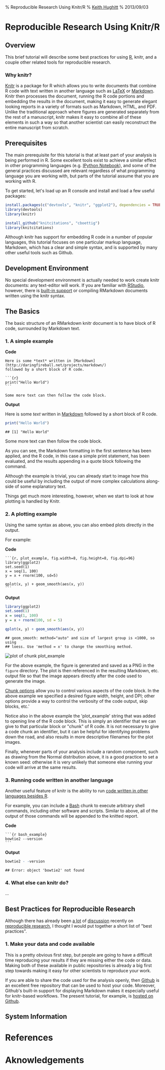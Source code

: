 % Reproducible Research Using Knitr/R
% [Keith Hughitt](mailto:khughitt@umd.edu)
% 2013/09/03

Reproducible Research Using Knitr/R
===================================

Overview
--------

This brief tutorial will describe some best practices for using [R](http://www.r-project.org/),
knitr, and a couple other related tools for reproducible research.

### Why knitr?
[Knitr](http://yihui.name/knitr/) is a package for R which allows you to write
documents that combine R code with text written in another language such as
[LaTeX](http://www.latex-project.org/) or [Markdown](http://daringfireball.net/projects/markdown/).
Knitr then processes the document, running the R code portions and embedding
the results in the document, making it easy to generate elegant looking reports
in a variety of formats such as Markdown, HTML, and PDF. Unlike the traditional
approach where figures are generated separately from the rest of a manuscript,
knitr makes it easy to combine all of these elements in such a way so that
another scientist can easily reconstruct the entire manuscript from scratch.

Prerequisites
--------------

The main prerequisite for this tutorial is that at least part of your analysis
is being performed in R. Some excellent tools exist to achieve a similar effect
in other programming languages (e.g. [IPython Notebook](http://www.youtube.com/watch?v=F4rFuIb1Ie4)),
and some of the general practices discussed are relevant regardless of what
programming language you are working with, but parts of the tutorial assume
that you are working with R.

To get started, let's load up an R console and install and load a few useful
packages:


```r
install.packages(c("devtools", "knitr", "ggplot2"), dependencies = TRUE)
library(devtools)
library(knitr)

install_github("knitcitations", "cboettig")
library(knitcitations)
```

Although knitr has support for embedding R code in a number of popular
languages, this tutorial focuses on one particular markup language, Markdown,
which has a clear and simple syntax, and is supported by many other useful
tools such as Github.

Development Environment
-----------------------
No special development environment is actually needed to work create knitr
documents: any text-editor will work. If you are familiar with [RStudio](http://www.rstudio.com),
however, there is [built-in support](http://www.rstudio.com/ide/docs/authoring/using_markdown)
or compiling RMarkdown documents written using the knitr syntax.

The Basics
----------

The basic structure of an RMarkdown knitr document is to have block of R code,
surrounded by Markdown text.

### 1. A simple example

**Code**

    Here is some *text* written in [Markdown](http://daringfireball.net/projects/markdown/)
    followed by a short block of R code.
    
    ```{r}
    print("Hello World")
    ```
    
    Some more text can then follow the code block.

**Output**

Here is some *text* written in [Markdown](http://daringfireball.net/projects/markdown/)
followed by a short block of R code.


```r
print("Hello World")
```

```
## [1] "Hello World"
```


Some more text can then follow the code block.

As you can see, the Markdown formatting in the first sentence has been applied,
and the R code, in this case a simple print statement, has been evaluated, and
the results appending in a quote block following the command.

Although the example is trivial, you can already start to image how this could
be useful by including the output of more complex calculations along-side of
some explanatory text.

Things get much more interesting, however, when we start to look at how
plotting is handled by Knitr.

### 2. A plotting example

Using the same syntax as above, you can also embed plots directly in the output.

For example:

**Code**

    ```{r, plot_example, fig.width=8, fig.height=8, fig.dpi=96}
    library(ggplot2)
    set.seed(1)
    x = seq(1, 100)
    y = x + rnorm(100, sd=5)

    qplot(x, y) + geom_smooth(aes(x, y))
    ```
**Output**


```r
library(ggplot2)
set.seed(1)
x = seq(1, 100)
y = x + rnorm(100, sd = 5)

qplot(x, y) + geom_smooth(aes(x, y))
```

```
## geom_smooth: method="auto" and size of largest group is <1000, so using
## loess. Use 'method = x' to change the smoothing method.
```

![plot of chunk plot_example](figure/plot_example.png) 


For the above example, the figure is generated and saved as a PNG in the
`figure` directory. The plot is then referenced in the resulting Markdown, etc.
output file so that the image appears directly after the code used to generate
the image.

[Chunk options](http://yihui.name/knitr/options#chunk_options) allow you to
control various aspects of the code block. In the above example we specified
a desired figure width, height, and DPI; other options provide a way to control
the verbosity of the code output, skip blocks, etc.'

Notice also in the above example the 'plot_example' string that was added to
opening line of the R code block. This is simply an identifier that we can
give to that particular block or "chunk" of R code. It is not necessary to
give a code chunk an identifier, but it can be helpful for identifying problems
down the road, and also results in more descriptive filenames for the plot
images.

Finally, whenever parts of your analysis include a random component, such as
drawing from the Normal distribution above, it is a good practice to set a
known seed: otherwise it is very unlikely that someone else running your code
will arrive at the same results.

### 3. Running code written in another language

Another useful feature of knitr is the ability to run [code written in other
languages besides R](http://yihui.name/knitr/demo/engines/).

For example, you can include a [Bash](http://en.wikipedia.org/wiki/Bash_(Unix_shell))
chunk to execute arbitrary shell commands, including other software and scripts.
Similar to above, all of the output of those commands will be appended to the
knitted report.

**Code**

    ```{r bash_example}
    bowtie2 --version
    ```

**Output**


```r
bowtie2 - -version
```

```
## Error: object 'bowtie2' not found
```


### 4. What else can knitr do?

...

Best Practices for Reproducible Research
----------------------------------------

Although there has already been [a lot](http://www.youtube.com/watch?v=7gYIs7uYbMo)
of [discussion](http://simplystatistics.org/2013/08/21/treading-a-new-path-for-reproducible-research-part-1/)
recently on [reproducible research](http://ivory.idyll.org/blog/research-software-reuse.html),
I thought I would put together a short list of "best practices".

### 1. Make your data and code available

This is a pretty obvious first step, but people are going to have a difficult
time reproducing your results if they are missing either the code or data.
Making both of these available in public repositories is already a big first
step towards making it easy for other scientists to reproduce your work.

If you are able to share the code used for the analysis openly, then [Github](github.com)
is an excellent free repository that can be used to host your code.  Moreover,
Github's built-in support for displaying Markdown makes it especially useful for
knitr-based workflows. The present tutorial, for example, is [hosted on Github](https://github.com/umd-byob/byob/blob/master/presentations/2013/0903-knitr_reproducible_research).



System Information
------------------

References
==========

Aknowledgements
===============

